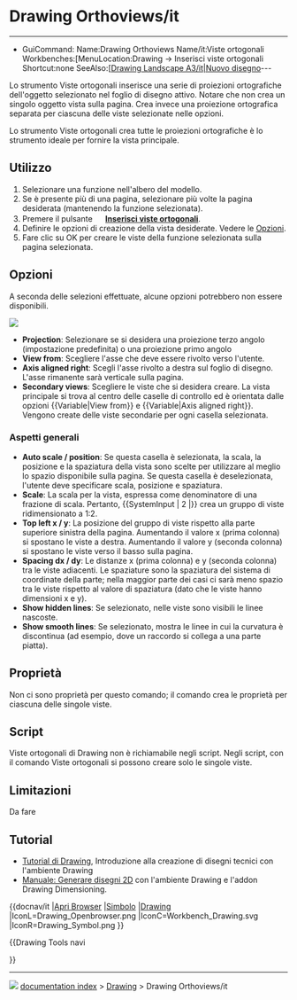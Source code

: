 # Drawing Orthoviews/it
---
- GuiCommand:   Name:Drawing Orthoviews   Name/it:Viste ortogonali   Workbenches:[MenuLocation:Drawing → Inserisci viste ortogonali   Shortcut:none   SeeAlso:[[Drawing Landscape A3/it|Nuovo disegno](Drawing_Workbench/it___Drawing]],_Complete.md)---

Lo strumento Viste ortogonali inserisce una serie di proiezioni ortografiche dell\'oggetto selezionato nel foglio di disegno attivo. Notare che non crea un singolo oggetto vista sulla pagina. Crea invece una proiezione ortografica separata per ciascuna delle viste selezionate nelle opzioni.

Lo strumento Viste ortogonali crea tutte le proiezioni ortografiche è lo strumento ideale per fornire la vista principale.



## Utilizzo

1.  Selezionare una funzione nell\'albero del modello.
2.  Se è presente più di una pagina, selezionare più volte la pagina desiderata (mantenendo la funzione selezionata).
3.  Premere il pulsante **<img src="images/Drawing_Orthoviews.png" width=16px> [Inserisci viste ortogonali](Drawing_Orthoviews/it.md)**.
4.  Definire le opzioni di creazione della vista desiderate. Vedere le [Opzioni](#Opzioni.md).
5.  Fare clic su OK per creare le viste della funzione selezionata sulla pagina selezionata.



## Opzioni

A seconda delle selezioni effettuate, alcune opzioni potrebbero non essere disponibili.

![](images/Drawing_Orthoviews_Options.png )

-   **Projection**: Selezionare se si desidera una proiezione terzo angolo (impostazione predefinita) o una proiezione primo angolo
-   **View from**: Scegliere l\'asse che deve essere rivolto verso l\'utente.
-   **Axis aligned right**: Scegli l\'asse rivolto a destra sul foglio di disegno. L\'asse rimanente sarà verticale sulla pagina.
-   **Secondary views**: Scegliere le viste che si desidera creare. La vista principale si trova al centro delle caselle di controllo ed è orientata dalle opzioni {{Variable|View from}} e {{Variable|Axis aligned right}}. Vengono create delle viste secondarie per ogni casella selezionata.



### Aspetti generali 

-   **Auto scale / position**: Se questa casella è selezionata, la scala, la posizione e la spaziatura della vista sono scelte per utilizzare al meglio lo spazio disponibile sulla pagina. Se questa casella è deselezionata, l\'utente deve specificare scala, posizione e spaziatura.
-   **Scale**: La scala per la vista, espressa come denominatore di una frazione di scala. Pertanto, {{SystemInput | 2 |}} crea un gruppo di viste ridimensionato a 1:2.
-   **Top left x / y**: La posizione del gruppo di viste rispetto alla parte superiore sinistra della pagina. Aumentando il valore x (prima colonna) si spostano le viste a destra. Aumentando il valore y (seconda colonna) si spostano le viste verso il basso sulla pagina.
-   **Spacing dx / dy**: Le distanze x (prima colonna) e y (seconda colonna) tra le viste adiacenti. Le spaziature sono la spaziatura del sistema di coordinate della parte; nella maggior parte dei casi ci sarà meno spazio tra le viste rispetto al valore di spaziatura (dato che le viste hanno dimensioni x e y).
-   **Show hidden lines**: Se selezionato, nelle viste sono visibili le linee nascoste.
-   **Show smooth lines**: Se selezionato, mostra le linee in cui la curvatura è discontinua (ad esempio, dove un raccordo si collega a una parte piatta).



## Proprietà

Non ci sono proprietà per questo comando; il comando crea le proprietà per ciascuna delle singole viste.



## Script

Viste ortogonali di Drawing non è richiamabile negli script. Negli script, con il comando Viste ortogonali si possono creare solo le singole viste.



## Limitazioni

Da fare



## Tutorial

-   [Tutorial di Drawing](Drawing_tutorial/it.md), Introduzione alla creazione di disegni tecnici con l\'ambiente Drawing
-   [Manuale: Generare disegni 2D](Manual:Generating_2D_drawings/it.md) con l\'ambiente Drawing e l\'addon Drawing Dimensioning.


{{docnav/it
|[Apri Browser](Drawing_Openbrowser/it.md)
|[Simbolo](Drawing_Symbol/it.md)
|[Drawing](Drawing_Workbench/it.md)
|IconL=Drawing_Openbrowser.png
|IconC=Workbench_Drawing.svg
|IconR=Drawing_Symbol.png
}}


{{Drawing Tools navi

}}



---
![](images/Button_right.svg) [documentation index](../README.md) > [Drawing](Category_Drawing.md) > Drawing Orthoviews/it
